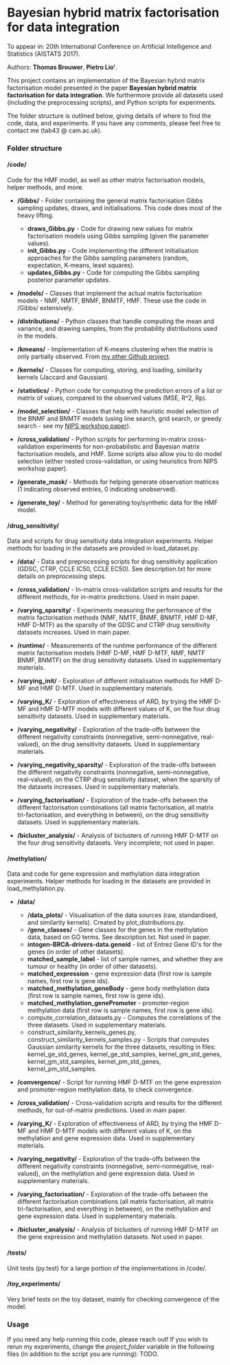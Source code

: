 # Bayesian hybrid matrix factorisation for data integration

To appear in: 20th International Conference on Artificial Intelligence and Statistics (AISTATS 2017).

Authors: **Thomas Brouwer**, **Pietro Lio'**.

This project contains an implementation of the Bayesian hybrid matrix factorisation model presented in the paper **Bayesian hybrid matrix factorisation for data integration**. We furthermore provide all datasets used (including the preprocessing scripts), and Python scripts for experiments.

The folder structure is outlined below, giving details of where to find the code, data, and experiments. If you have any comments, please feel free to contact me (tab43 @ cam.ac.uk).


### Folder structure


#### /code/
Code for the HMF model, as well as other matrix factorisation models, helper methods, and more.
- **/Gibbs/** - Folder containing the general matrix factorisation Gibbs sampling updates, draws, and initialisations. This code does most of the heavy lifting.

  - **draws_Gibbs.py** - Code for drawing new values for matrix factorisation models using Gibbs sampling (given the parameter values).
  - **init_Gibbs.py** - Code implementing the different initialisation approaches for the Gibbs sampling parameters (random, expectation, K-means, least squares).
  - **updates_Gibbs.py** - Code for computing the Gibbs sampling posterior parameter updates.

- **/models/** - Classes that implement the actual matrix factorisation models - NMF, NMTF, BNMF, BNMTF, HMF. These use the code in /Gibbs/ extensively.

- **/distributions/** - Python classes that handle computing the mean and variance, and drawing samples, from the probability distributions used in the models.

- **/kmeans/** - Implementation of K-means clustering when the matrix is only partially observed. From [my other Github project](https://github.com/ThomasBrouwer/kmeans_missing).

- **/kernels/** - Classes for computing, storing, and loading, similarity kernels (Jaccard and Gaussian).

- **/statistics/** - Python code for computing the prediction errors of a list or matrix of values, compared to the observed values (MSE, R^2, Rp).

- **/model_selection/** - Classes that help with heuristic model selection of the BNMF and BNMTF models (using line search, grid search, or greedy search - see my [NIPS workshop paper](http://arxiv.org/abs/1610.08127)).

- **/cross_validation/** - Python scripts for performing in-matrix cross-validation experiments for non-probabilistic and Bayesian matrix factorisation models, and HMF. Some scripts also allow you to do model selection (either nested cross-validation, or using heuristics from NIPS workshop paper).

- **/generate_mask/** - Methods for helping generate observation matrices (1 indicating observed entries, 0 indicating unobserved).

- **/generate_toy/** - Method for generating toy/synthetic data for the HMF model.


#### /drug_sensitivity/
Data and scripts for drug sensitivity data integration experiments. Helper methods for loading in the datasets are provided in load_dataset.py.

- **/data/** - Data and preprocessing scripts for drug sensitivity application (GDSC, CTRP, CCLE IC50, CCLE EC50). See description.txt for more details on preprocessing steps.

- **/cross_validation/** - In-matrix cross-validation scripts and results for the different methods, for in-matrix predictions. Used in main paper.

- **/varying_sparsity/** - Experiments measuring the performance of the matrix factorisation methods (NMF, NMTF, BNMF, BNMTF, HMF D-MF, HMF D-MTF) as the sparsity of the GDSC and CTRP drug sensitivity datasets increases. Used in main paper.

- **/runtime/** - Measurements of the runtime performance of the different matrix factorisation models (HMF D-MF, HMF D-MTF, NMF, NMTF BNMF, BNMTF) on the drug sensitivity datasets. Used in supplementary materials.

- **/varying_init/** - Exploration of different initialisation methods for HMF D-MF and HMF D-MTF. Used in supplementary materials.

- **/varying_K/** - Exploration of effectiveness of ARD, by trying the HMF D-MF and HMF D-MTF models with different values of K, on the four drug sensitivity datasets. Used in supplementary materials.

- **/varying_negativity/** - Exploration of the trade-offs between the different negativity constraints (nonnegative, semi-nonnegative, real-valued), on the drug sensitivity datasets. Used in supplementary materials.

- **/varying_negativity_sparsity/** - Exploration of the trade-offs between the different negativity constraints (nonnegative, semi-nonnegative, real-valued), on the CTRP drug sensitivity dataset, when the sparsity of the datasets increases. Used in supplementary materials.

- **/varying_factorisation/** - Exploration of the trade-offs between the different factorisation combinations (all matrix factorisation, all matrix tri-factorisation, and everything in between), on the drug sensitivity datasets. Used in supplementary materials.

- **/bicluster_analysis/** - Analysis of biclusters of running HMF D-MTF on the four drug sensitivity datasets. Very incomplete; not used in paper.


#### /methylation/
Data and code for gene expression and methylation data integration experiments. Helper methods for loading in the datasets are provided in load_methylation.py.

- **/data/**
  - **/data_plots/** - Visualisation of the data sources (raw, standardised, and similarity kernels). Created by plot_distributions.py.
  - **/gene_classes/** - Gene classes for the genes in the methylation data, based on GO terms. See description.txt. Not used in paper.
  - **intogen-BRCA-drivers-data.geneid** - list of Entrez Gene ID's for the genes (in order of other datasets).
  - **matched_sample_label** - list of sample names, and whether they are tumour or healthy (in order of other datasets).
  - **matched_expression** - gene expression data (first row is sample names, first row is gene ids).
  - **matched_methylation_geneBody** - gene body methylation data (first row is sample names, first row is gene ids).
  - **matched_methylation_genePromoter** - promoter-region methylation data (first row is sample names, first row is gene ids).
  - compute_correlation_datasets.py - Computes the correlations of the three datasets. Used in supplementary materials.
  - construct_similarity_kernels_genes.py, construct_similarity_kernels_samples.py - Scripts that computes Gaussian similarity kernels for the three datasets, resulting in files: kernel_ge_std_genes, kernel_ge_std_samples, kernel_gm_std_genes, kernel_gm_std_samples, kernel_pm_std_genes, kernel_pm_std_samples.

- **/convergence/** - Script for running HMF D-MTF on the gene expression and promoter-region methylation data, to check convergence.

- **/cross_validation/** - Cross-validation scripts and results for the different methods, for out-of-matrix predictions. Used in main paper.

- **/varying_K/** - Exploration of effectiveness of ARD, by trying the HMF D-MF and HMF D-MTF models with different values of K, on the methylation and gene expression data. Used in supplementary materials.

- **/varying_negativity/** - Exploration of the trade-offs between the different negativity constraints (nonnegative, semi-nonnegative, real-valued), on the methylation and gene expression data. Used in supplementary materials.

- **/varying_factorisation/** - Exploration of the trade-offs between the different factorisation combinations (all matrix factorisation, all matrix tri-factorisation, and everything in between), on the methylation and gene expression data. Used in supplementary materials.

- **/bicluster_analysis/** - Analysis of biclusters of running HMF D-MTF on the gene expression and methylation datasets. Not used in paper.


#### /tests/
Unit tests (py.test) for a large portion of the implementations in /code/.


#### /toy_experiments/
Very brief tests on the toy dataset, mainly for checking convergence of the model.


### Usage
If you need any help running this code, please reach out!
If you wish to rerun my experiments, change the *project_folder* variable in the following files (in addition to the script you are running): TODO.
